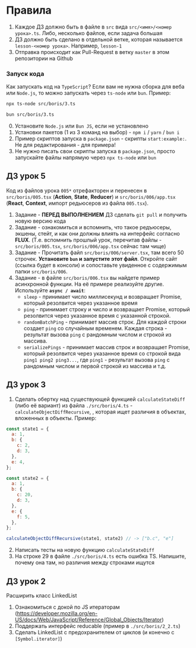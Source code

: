 # Правила
1) Каждое ДЗ должно быть в файле в `src` вида `src/<имя>/<номер урока>.ts`. Либо, несколько файлов, если задача большая
2) ДЗ должно быть сделано в отдельной ветке, которая называется `lesson-<номер урока>`. Например, `lesson-1`
3) Отправка происходит как Pull-Request в ветку `master` в этом репозитории на Github

### Запуск кода
Как запускать код на `TypeScript`? Если вам не нужна сборка для веба или `Node.js`, то можно запускать через `ts-node` или `bun`. Пример:
```bash
npx ts-node src/boris/3.ts

bun src/boris/3.ts
```
0) Установите `Node.js` или `Bun JS`, если не установлено
1) Установки пакетов (1 из 3 команд на выбор) - `npm i` / `yarn` / `bun i`
2) Пример скриптов запуска в `package.json` - скрипты `start:example:`. Не для редактирования - для примера!
3) Не нужно писать свои скрипты запуска в `package.json`, просто запускайте файлы напрямую через `npx ts-node` или `bun`


## ДЗ урок 5
Код из файлов урока `005*` отрефакторен и перенесен в `src/boris/005.tsx` (**Action**, **State**, **Reducer**) и `src/boris/006/app.tsx` (**React**, **Context**, импорт редьюсеров из файла `005.tsx`).

1) Задание - **ПЕРЕД ВЫПОЛНЕНИЕМ** ДЗ сделать `git pull` и получить новую версию кода
2) Задание - ознакомиться и вспомнить, что такое редъюсеры, экшены, стейт, и как они должны влиять на интерфейс согласно **FLUX**. (Т.е. вспомнить прошлый урок, перечитав файлы - `src/boris/005.tsx`, `src/boris/006/app.tsx` сейчас там чище)
3) Задание - Прочитать файл `src/boris/006/server.tsx`, там всего 50 строчек. **Установите `bun` и запустите этот файл**. Откройте сайт (ссылка будет в консоли) и сопоставьте увиденное с содержимым папки `src/boris/006`.
4) Задание - в файле `src/boris/006.tsx` вы найдете пример асинхронной функции. На её примере реализуйте другие. Используйте  **`async / await`**:
   - `sleep` - принимает число миллисекунд и возвращает Promise, который резолвится через указанное время
   - `ping` - принимает строку и число и возвращает Promise, который резолвится через указанное время с указанной строкой.
   - `randomBatchPing` - принимает массив строк. Для каждой строки создает `ping` со случайным временем. Каждая строка - результат вызова `ping` с рандомным числом и строкой из массива.
   - `serializePings` - принимает массив строк и возвращает Promise, который резолвится через указанное время со строкой вида `ping1 ping2 ping3...`, где `ping1` - результат вызова `ping` с рандомным числом и первой строкой из массива и т.д.

## ДЗ урок 3
1) Сделать обертку над существующей функцией `calculateStateDiff` (либо её вариант) из файла `./src/boris/4.ts` - `calculateObjectDiffRecursive`, ,  которая ищет различия в объектах, вложенных в объекты. Пример:
```js
const state1 = {
  a: 1,
  b: {
	c: 2,
	d: 3,
  },
  e: 4,
};

const state2 = {
  a: 1,
  b: {
	c: 20,
	d: 3,
  },
  e: {
	f: 5,
  },
};

calculateObjectDiffRecursive(state1, state2) // -> ["b.c", "e"]
```
2) Написать тесты на новую функцию `calculateStateDiff`
3) На строке 29 в файле `./src/boris/4.ts` есть ошибка TS. Напишите, почему она там, но различия между строками ищутся

## ДЗ урок 2
Расширить класс LinkedList
1) Ознакомиться с докой по JS итераторам (https://developer.mozilla.org/en-US/docs/Web/JavaScript/Reference/Global_Objects/Iterator)
2) Поддержать интерфейс reducable (пример в `./src/boris/2_2.ts`)
3) Сделать LinkedList с предохранителем от циклов (и конечно с `[Symbol.iterator]`)
